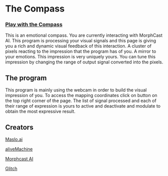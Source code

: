 # The Compass

### [Play with the Compass](https://thecompass.glitch.me/)

This is an emotional compass.
You are currently interacting with MorphCast AI.
This program is processing your visual signals and this page is giving you a rich and dynamic visual feedback of this interaction.
A cluster of pixels reacting to the impression that the program has of you.
A mirror to your emotions.
This impression is very uniquely yours.
You can tune this impression by changing the range of output signal converted into the pixels.

## The program

This program is mainly using the webcam in order to build the visual impression of you.
To access the mapping coordinates click on button on the top right corner of the page.
The list of signal processed and each of their range of expression is yours to active and deactivate and modulate to obtain the most expressive result.

## Creators

[Maslo.ai](https://maslo.ai/)

[aliveMachine](https://alivemachine.io/)

[Morphcast AI](https://ai-sdk.morphcast.com/v1.14/docs/index.html)

[Glitch](https://glitch.com/about)
